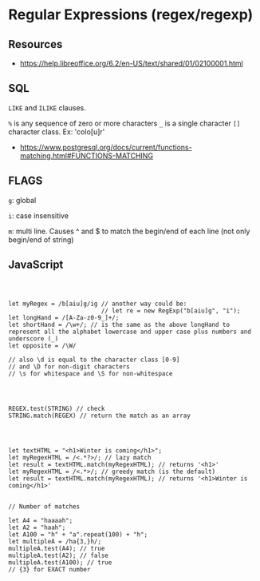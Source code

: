 # Regular Expressions (regex/regexp)

## Resources
- <https://help.libreoffice.org/6.2/en-US/text/shared/01/02100001.html>








## SQL
`LIKE` and `ILIKE` clauses.

`%` is any sequence of zero or more characters
`_` is a single character
`[]` character class. Ex: 'colo[u]r'



- <https://www.postgresql.org/docs/current/functions-matching.html#FUNCTIONS-MATCHING>






## FLAGS
`g`: global

`i`: case insensitive 

`m`:  multi line. Causes ^ and $ to match the begin/end of each line (not only begin/end of string)




## JavaScript

```



let myRegex = /b[aiu]g/ig // another way could be:
						  // let re = new RegExp("b[aiu]g", "i");
let longHand = /[A-Za-z0-9_]+/;
let shortHand = /\w+/; // is the same as the above longHand to represent all the alphabet lowercase and upper case plus numbers and underscore (_)
let opposite = /\W/

// also \d is equal to the character class [0-9]
// and \D for non-digit characters
// \s for whitespace and \S for non-whitespace




REGEX.test(STRING) // check
STRING.match(REGEX) // return the match as an array




let textHTML = "<h1>Winter is coming</h1>";
let myRegexHTML = /<.*?>/; // lazy match
let result = textHTML.match(myRegexHTML); // returns '<h1>'
let myRegexHTML = /<.*>/; // greedy match (is the default)
let result = textHTML.match(myRegexHTML); // returns '<h1>Winter is coming</h1>'


// Number of matches

let A4 = "haaaah";
let A2 = "haah";
let A100 = "h" + "a".repeat(100) + "h";
let multipleA = /ha{3,}h/;
multipleA.test(A4); // true
multipleA.test(A2); // false
multipleA.test(A100); // true
// {3} for EXACT number






```